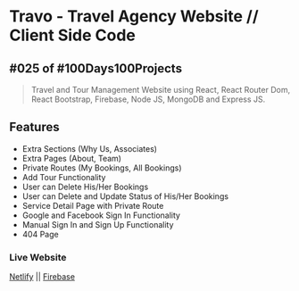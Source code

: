 # Travo - Travel Agency Website // Client Side Code
## #025 of #100Days100Projects
> Travel and Tour Management Website using React, React Router Dom, React Bootstrap, Firebase, Node JS, MongoDB and Express JS.

## Features

- Extra Sections (Why Us, Associates)
- Extra Pages (About, Team)
- Private Routes (My Bookings, All Bookings)
- Add Tour Functionality
- User can Delete His/Her Bookings
- User can Delete and Update Status of His/Her Bookings
- Service Detail Page with Private Route
- Google and Facebook Sign In Functionality
- Manual Sign In and Sign Up Functionality
- 404 Page

### Live Website
[Netlify](https://awesome-beaver-205d60.netlify.app/) || 
[Firebase](https://travo-a8443.web.app/)

